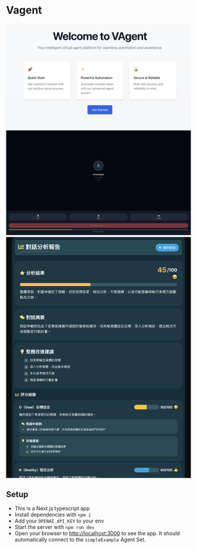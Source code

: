 # Vagent
![p1](/public/home-page.png)
![p2](/public/prepare-analyzing.png)
![p3](/public/analysis-report.png)


## Setup

- This is a Next.js typescript app
- Install dependencies with `npm i`
- Add your `OPENAI_API_KEY` to your env
- Start the server with `npm run dev`
- Open your browser to [http://localhost:3000](http://localhost:3000) to see the app. It should automatically connect to the `simpleExample` Agent Set.
